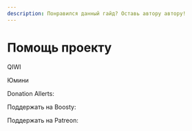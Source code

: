 ```yaml
---
description: Понравился данный гайд? Оставь автору автору!
---
```


# Помощь проекту

QIWI

Юмини

Donation Allerts:

Поддержать на Boosty:&#x20;

Поддержать на Patreon:
